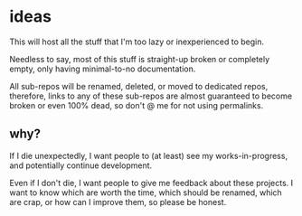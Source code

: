 # ideas

This will host all the stuff that I'm too lazy or inexperienced to begin.

Needless to say, most of this stuff is straight-up broken or completely empty, only having minimal-to-no documentation.

All sub-repos will be renamed, deleted, or moved to dedicated repos,
therefore, links to any of these sub-repos are almost guaranteed to become broken or even 100% dead, so don't @ me for not using permalinks.

## why?

If I die unexpectedly, I want people to (at least) see my works-in-progress, and potentially continue development.

Even if I don't die, I want people to give me feedback about these projects.
I want to know which are worth the time, which should be renamed, which are crap, or how can I improve them, so please be honest.
